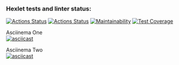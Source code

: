 ### Hexlet tests and linter status:
[![Actions Status](https://github.com/TurtleOld/python-project-lvl2/workflows/hexlet-check/badge.svg)](https://github.com/TurtleOld/python-project-lvl2/actions)
[![Actions Status](https://github.com/TurtleOld/python-project-lvl2/workflows/gendiff/badge.svg)](https://github.com/TurtleOld/python-project-lvl2/actions)
[![Maintainability](https://api.codeclimate.com/v1/badges/e4b6886b9fd5cee375a9/maintainability)](https://codeclimate.com/github/TurtleOld/python-project-lvl2/maintainability)
[![Test Coverage](https://api.codeclimate.com/v1/badges/e4b6886b9fd5cee375a9/test_coverage)](https://codeclimate.com/github/TurtleOld/python-project-lvl2/test_coverage)


Asciinema One   
[![asciicast](https://asciinema.org/a/459891.svg)](https://asciinema.org/a/459891)   

Asciinema Two   
[![asciicast](https://asciinema.org/a/460011.svg)](https://asciinema.org/a/460011)
